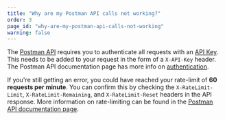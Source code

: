 ```yaml
---
title: "Why are my Postman API calls not working?"
order: 3
page_id: "why-are-my-postman-api-calls-not-working"
warning: false
---
```

The [Postman API](https://learning.postman.com/docs/postman/postman-api/intro-api/) requires you to authenticate all requests with an [API Key](https://learning.postman.com/docs/postman/postman-api/intro-api/#generating-a-postman-api-key). This needs to be added to your request in the form of a `X-API-Key` header. The Postman API documentation page has more info on [authentication](https://docs.api.getpostman.com/#authentication).

If you're still getting an error, you could have reached your rate-limit of **60 requests per minute**. You can confirm this by checking the `X-RateLimit-Limit`, `X-RateLimit-Remaining`, and `X-RateLimit-Reset` headers in the API response. More information on rate-limiting can be found in the [Postman API documentation page](https://documenter.getpostman.com/view/631643/JsLs/?version=latest#rate-limits).
